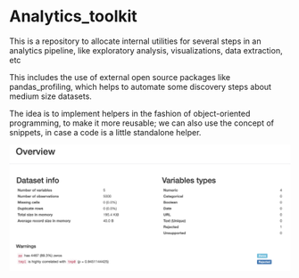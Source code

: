 # Analytics_toolkit
This is a repository to allocate internal utilities for several steps in an analytics pipeline, like exploratory analysis, visualizations, data extraction, etc

This includes the use of external open source packages like pandas_profiling, which helps to automate some discovery steps about medium size datasets.

The idea is to implement helpers in the fashion of object-oriented programming, to make it more reusable; we can also use the concept of snippets, in case a code is a little standalone helper.

![Alt text](\pics/profile_report_1.png "EDA example 1")
